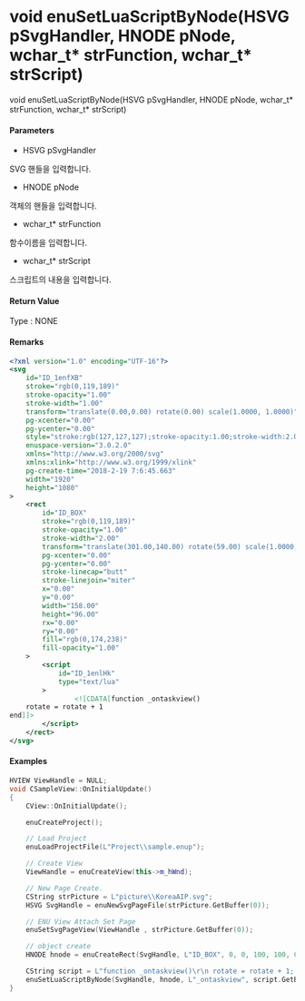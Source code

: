 # void enuSetLuaScriptByNode\(HSVG pSvgHandler, HNODE pNode, wchar\_t\* strFunction, wchar\_t\* strScript\)

void enuSetLuaScriptByNode\(HSVG pSvgHandler, HNODE pNode, wchar\_t\* strFunction, wchar\_t\* strScript\)

#### Parameters

* HSVG pSvgHandler

SVG 핸들을 입력합니다.

* HNODE pNode

객체의 핸들을 입력합니다.

* wchar\_t\* strFunction

함수이름을 입력합니다.

* wchar\_t\* strScript

스크립트의 내용을 입력합니다.

#### Return Value

Type : NONE

#### Remarks

```xml
<?xml version="1.0" encoding="UTF-16"?>
<svg
	id="ID_1enfXB"
	stroke="rgb(0,119,189)"
	stroke-opacity="1.00"
	stroke-width="1.00"
	transform="translate(0.00,0.00) rotate(0.00) scale(1.0000, 1.0000)"
	pg-xcenter="0.00"
	pg-ycenter="0.00"
	style="stroke:rgb(127,127,127);stroke-opacity:1.00;stroke-width:2.00;stroke-dasharray:1,1,1;"
	enuspace-version="3.0.2.0"
	xmlns="http://www.w3.org/2000/svg"
	xmlns:xlink="http://www.w3.org/1999/xlink"
	pg-create-time="2018-2-19 7:6:45.663"
	width="1920"
	height="1080"
>
	<rect
		id="ID_BOX"
		stroke="rgb(0,119,189)"
		stroke-opacity="1.00"
		stroke-width="2.00"
		transform="translate(301.00,140.00) rotate(59.00) scale(1.0000, 1.0000)"
		pg-xcenter="0.00"
		pg-ycenter="0.00"
		stroke-linecap="butt"
 		stroke-linejoin="miter"
 		x="0.00"
		y="0.00"
		width="158.00"
		height="96.00"
		rx="0.00"
		ry="0.00"
		fill="rgb(0,174,238)"
		fill-opacity="1.00"
	>
		<script
			id="ID_1enlHk"
			type="text/lua"
		>
				<![CDATA[function _ontaskview()
	rotate = rotate + 1
end]]>
		</script>
	</rect>
</svg>

```

#### Examples

```cpp
HVIEW ViewHandle = NULL; 
void CSampleView::OnInitialUpdate() 
{ 
    CView::OnInitialUpdate(); 

    enuCreateProject(); 

    // Load Project
    enuLoadProjectFile(L"Project\\sample.enup"); 

    // Create View
    ViewHandle = enuCreateView(this->m_hWnd); 

    // New Page Create. 
    CString strPicture = L"picture\\KoreaAIP.svg"; 
    HSVG SvgHandle = enuNewSvgPageFile(strPicture.GetBuffer(0)); 

    // ENU View Attach Set Page 
    enuSetSvgPageView(ViewHandle , strPicture.GetBuffer(0)); 

    // object create
    HNODE hnode = enuCreateRect(SvgHandle, L"ID_BOX", 0, 0, 100, 100, 0, 0);

    CString script = L"function _ontaskview()\r\n rotate = rotate + 1; \r\nend"
    enuSetLuaScriptByNode(SvgHandle, hnode, L"_ontaskview", script.GetBuffer(0));
}
```




